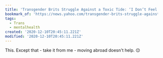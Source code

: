 ```yaml
---
title: 'Transgender Brits Struggle Against a Toxic Tide: ‘I Don’t Feel Safe Anywhere’'
bookmark_of: 'https://news.yahoo.com/transgender-brits-struggle-against-toxic-095625451.html'
tags:
  - Trans
  - mentalhealth
created: '2020-12-10T20:45:11.221Z'
modified: '2020-12-10T20:45:11.221Z'
---
```

This. Except that - take it from me - moving abroad doesn't help. 😔
